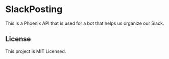 # SlackPosting

This is a Phoenix API that is used for a bot that helps us organize our Slack.

## License

This project is MIT Licensed.
